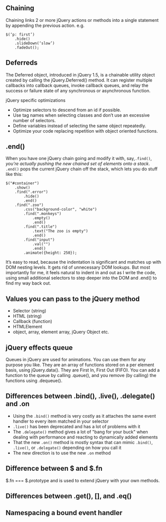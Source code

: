 Chaining
------
 
Chaining links 2 or more jQuery actions or methods into a single statement by appending the previous action. e.g.
<pre><code>$(‘p: first’)
	.hide()
    .slideDown(‘slow’)
    .fadeOut();
</code></pre>
    
Deferreds
------

The Deferred object, introduced in jQuery 1.5, is a chainable utility object created by calling the jQuery.Deferred() method. It can register multiple callbacks into callback queues, invoke callback queues, and relay the success or failure state of any synchronous or asynchronous function.

jQuery specific optimizations

*  Optimize selectors to descend from an id if possible.
*  Use tag names when selecting classes and don’t use an excessive number of selectors.
*  Define variables instead of selecting the same object repeatedly.
*  Optimize your code replacing repetition with object oriented functions.

.end()
------

When you have one jQuery chain going and modify it with, say,<code>.find()</code>, <em>you’re actually pushing the new chained set of elements onto a stack</em>. <code>.end()</code> pops the current jQuery chain off the stack, which lets you do stuff like this:
<pre><code>$("#container")
    .show()
    .find(".error")
        .hide()
        .end()
    .find(".zoo")
        .css("background-color", "white")
        .find(".monkeys")
            .empty()
            .end()
        .find(".title")
            .text("The zoo is empty")
            .end()
        .find("input")
            .val("")
            .end()
        .animate({height: 250});
</code></pre>
It’s easy to read, because the indentation is significant and matches up with DOM nesting levels. It gets rid of unnecessary DOM lookups. But most importantly for me, it feels natural to indent in and out as I write the code, using small additional selectors to step deeper into the DOM and .end() to find my way back out.

Values you can pass to the jQuery method
------

* Selector (string)
* HTML (string)
* Callback (function)
* HTMLElement
* object, array, element array, jQuery Object etc.

jQuery effects queue
------

Queues in jQuery are used for animations. You can use them for any purpose you like. They are an array of functions stored on a per element basis, using jQuery.data(). They are First In, First Out (FIFO). You can add a function to the queue by calling .queue(), and you remove (by calling) the functions using .dequeue().

Differences between .bind(), .live(), .delegate() and .on
------

* Using the <code>.bind()</code> method is very costly as it attaches the same event handler to every item matched in your selector
* <code>.live()</code> has been deprecated and has a lot of problems with it
* The <code>.delegate()</code> method gives a lot of "bang for your buck" when dealing with performance and reacting to dynamically added elements
* That the new <code>.on()</code> method is mostly syntax that can mimic <code>.bind()</code>, <code>.live()</code>, or <code>.delegate()</code> depending on how you call it
* The new direction is to use the new <code>.on</code> method

Difference between $ and $.fn
------

$.fn === $.prototype and is used to extend jQuery with your own methods.

Differences between .get(), [], and .eq()
------ 
 
Namespacing a bound event handler
------
